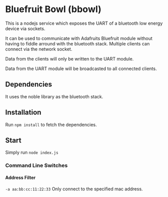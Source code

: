 # Bluefruit Bowl (bbowl)

This is a nodejs service which exposes the UART of a bluetooth low energy device via sockets.

It can be used to communicate with Adafruits Bluefruit module without having to fiddle arround with the bluetooth stack. Multiple clients can connect via the network socket.

Data from the clients will only be written to the UART module.

Data from the UART module will be broadcasted to all connected clients.

## Dependencies
It uses the noble library as the bluetooth stack.

## Installation
Run ```npm install``` to fetch the dependencies.

## Start

Simply run ```node index.js```

### Command Line Switches

#### Address Filter

```-a aa:bb:cc:11:22:33```
Only connect to the specified mac address.
